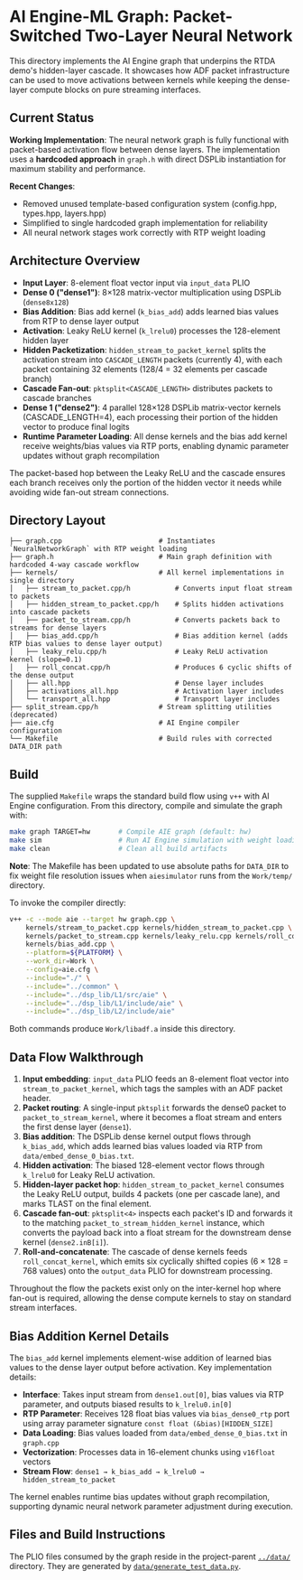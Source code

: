 # AI Engine-ML Graph: Packet-Switched Two-Layer Neural Network

This directory implements the AI Engine graph that underpins the RTDA demo's
hidden-layer cascade. It showcases how ADF packet infrastructure can be used to
move activations between kernels while keeping the dense-layer compute blocks on
pure streaming interfaces.

## Current Status

**Working Implementation**: The neural network graph is fully functional with packet-based
activation flow between dense layers. The implementation uses a **hardcoded approach** in
`graph.h` with direct DSPLib instantiation for maximum stability and performance.

**Recent Changes**:
- Removed unused template-based configuration system (config.hpp, types.hpp, layers.hpp)
- Simplified to single hardcoded graph implementation for reliability
- All neural network stages work correctly with RTP weight loading

## Architecture Overview

- **Input Layer**: 8-element float vector input via `input_data` PLIO
- **Dense 0 ("dense1")**: 8×128 matrix-vector multiplication using DSPLib (`dense8x128`)
- **Bias Addition**: Bias add kernel (`k_bias_add`) adds learned bias values from RTP to dense layer output
- **Activation**: Leaky ReLU kernel (`k_lrelu0`) processes the 128-element hidden layer
- **Hidden Packetization**: `hidden_stream_to_packet_kernel` splits the activation
  stream into `CASCADE_LENGTH` packets (currently 4), with each packet containing
  32 elements (128/4 = 32 elements per cascade branch)
- **Cascade Fan-out**: `pktsplit<CASCADE_LENGTH>` distributes packets to cascade branches
- **Dense 1 ("dense2")**: 4 parallel 128×128 DSPLib matrix-vector kernels (CASCADE_LENGTH=4),
  each processing their portion of the hidden vector to produce final logits
- **Runtime Parameter Loading**: All dense kernels and the bias add kernel receive
  weights/bias values via RTP ports, enabling dynamic parameter updates without
  graph recompilation

The packet-based hop between the Leaky ReLU and the cascade ensures each branch
receives only the portion of the hidden vector it needs while avoiding wide
fan-out stream connections.

## Directory Layout

```
├── graph.cpp                        # Instantiates `NeuralNetworkGraph` with RTP weight loading
├── graph.h                          # Main graph definition with hardcoded 4-way cascade workflow
├── kernels/                         # All kernel implementations in single directory
│   ├── stream_to_packet.cpp/h           # Converts input float stream to packets
│   ├── hidden_stream_to_packet.cpp/h    # Splits hidden activations into cascade packets
│   ├── packet_to_stream.cpp/h           # Converts packets back to streams for dense layers
│   ├── bias_add.cpp/h                   # Bias addition kernel (adds RTP bias values to dense layer output)
│   ├── leaky_relu.cpp/h                 # Leaky ReLU activation kernel (slope=0.1)
│   ├── roll_concat.cpp/h                # Produces 6 cyclic shifts of the dense output
│   ├── all.hpp                          # Dense layer includes
│   ├── activations_all.hpp              # Activation layer includes
│   └── transport_all.hpp                # Transport layer includes
├── split_stream.cpp/h               # Stream splitting utilities (deprecated)
├── aie.cfg                          # AI Engine compiler configuration
└── Makefile                         # Build rules with corrected DATA_DIR path
```

## Build

The supplied `Makefile` wraps the standard build flow using `v++` with AI Engine
configuration. From this directory, compile and simulate the graph with:

```bash
make graph TARGET=hw       # Compile AIE graph (default: hw)
make sim                   # Run AI Engine simulation with weight loading
make clean                 # Clean all build artifacts
```

**Note**: The Makefile has been updated to use absolute paths for `DATA_DIR` to fix
weight file resolution issues when `aiesimulator` runs from the `Work/temp/` directory.

To invoke the compiler directly:

```bash
v++ -c --mode aie --target hw graph.cpp \
    kernels/stream_to_packet.cpp kernels/hidden_stream_to_packet.cpp \
    kernels/packet_to_stream.cpp kernels/leaky_relu.cpp kernels/roll_concat.cpp \
    kernels/bias_add.cpp \
    --platform=${PLATFORM} \
    --work_dir=Work \
    --config=aie.cfg \
    --include="./" \
    --include="../common" \
    --include="../dsp_lib/L1/src/aie" \
    --include="../dsp_lib/L1/include/aie" \
    --include="../dsp_lib/L2/include/aie"
```

Both commands produce `Work/libadf.a` inside this directory.

## Data Flow Walkthrough

1. **Input embedding**: `input_data` PLIO feeds an 8-element float vector into
   `stream_to_packet_kernel`, which tags the samples with an ADF packet header.
2. **Packet routing**: A single-input `pktsplit` forwards the dense0 packet to
   `packet_to_stream_kernel`, where it becomes a float stream and enters the
   first dense layer (`dense1`).
3. **Bias addition**: The DSPLib dense kernel output flows through `k_bias_add`,
   which adds learned bias values loaded via RTP from `data/embed_dense_0_bias.txt`.
4. **Hidden activation**: The biased 128-element vector flows through `k_lrelu0`
   for Leaky ReLU activation.
5. **Hidden-layer packet hop**: `hidden_stream_to_packet_kernel` consumes the
   Leaky ReLU output, builds 4 packets (one per cascade lane), and marks TLAST
   on the final element.
6. **Cascade fan-out**: `pktsplit<4>` inspects each packet's ID and forwards it
   to the matching `packet_to_stream_hidden_kernel` instance, which converts the
   payload back into a float stream for the downstream dense kernel (`dense2.inB[i]`).
7. **Roll-and-concatenate**: The cascade of dense kernels feeds `roll_concat_kernel`,
   which emits six cyclically shifted copies (6 × 128 = 768 values) onto the
   `output_data` PLIO for downstream processing.

Throughout the flow the packets exist only on the inter-kernel hop where fan-out
is required, allowing the dense compute kernels to stay on standard stream
interfaces.

## Bias Addition Kernel Details

The `bias_add` kernel implements element-wise addition of learned bias values to the
dense layer output before activation. Key implementation details:

- **Interface**: Takes input stream from `dense1.out[0]`, bias values via RTP parameter,
  and outputs biased results to `k_lrelu0.in[0]`
- **RTP Parameter**: Receives 128 float bias values via `bias_dense0_rtp` port using
  array parameter signature `const float (&bias)[HIDDEN_SIZE]`
- **Data Loading**: Bias values loaded from `data/embed_dense_0_bias.txt` in `graph.cpp`
- **Vectorization**: Processes data in 16-element chunks using `v16float` vectors
- **Stream Flow**: `dense1 → k_bias_add → k_lrelu0 → hidden_stream_to_packet`

The kernel enables runtime bias updates without graph recompilation, supporting
dynamic neural network parameter adjustment during execution.

## Files and Build Instructions

The PLIO files consumed by the graph reside in the project-parent
[`../data/`](../../data) directory. They are generated by
[`data/generate_test_data.py`](../data/generate_test_data.py).
